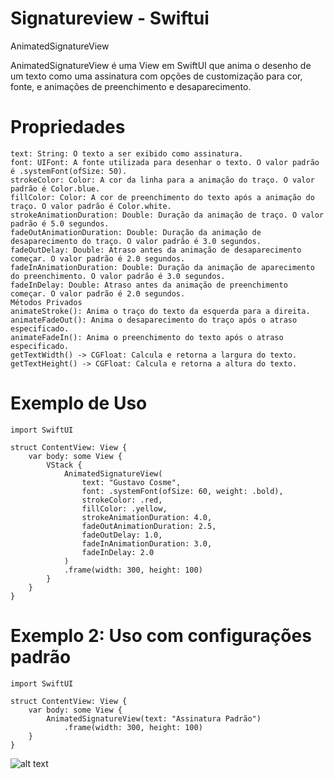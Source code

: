 # Signatureview - Swiftui

AnimatedSignatureView

AnimatedSignatureView é uma View em SwiftUI que anima o desenho de um texto como uma assinatura com opções de customização para cor, fonte, e animações de preenchimento e desaparecimento.

# Propriedades

    text: String: O texto a ser exibido como assinatura.
    font: UIFont: A fonte utilizada para desenhar o texto. O valor padrão é .systemFont(ofSize: 50).
    strokeColor: Color: A cor da linha para a animação do traço. O valor padrão é Color.blue.
    fillColor: Color: A cor de preenchimento do texto após a animação do traço. O valor padrão é Color.white.
    strokeAnimationDuration: Double: Duração da animação de traço. O valor padrão é 5.0 segundos.
    fadeOutAnimationDuration: Double: Duração da animação de desaparecimento do traço. O valor padrão é 3.0 segundos.
    fadeOutDelay: Double: Atraso antes da animação de desaparecimento começar. O valor padrão é 2.0 segundos.
    fadeInAnimationDuration: Double: Duração da animação de aparecimento do preenchimento. O valor padrão é 3.0 segundos.
    fadeInDelay: Double: Atraso antes da animação de preenchimento começar. O valor padrão é 2.0 segundos.
    Métodos Privados
    animateStroke(): Anima o traço do texto da esquerda para a direita.
    animateFadeOut(): Anima o desaparecimento do traço após o atraso especificado.
    animateFadeIn(): Anima o preenchimento do texto após o atraso especificado.
    getTextWidth() -> CGFloat: Calcula e retorna a largura do texto.
    getTextHeight() -> CGFloat: Calcula e retorna a altura do texto.

# Exemplo de Uso

    import SwiftUI
    
    struct ContentView: View {
        var body: some View {
            VStack {
                AnimatedSignatureView(
                    text: "Gustavo Cosme",
                    font: .systemFont(ofSize: 60, weight: .bold),
                    strokeColor: .red,
                    fillColor: .yellow,
                    strokeAnimationDuration: 4.0,
                    fadeOutAnimationDuration: 2.5,
                    fadeOutDelay: 1.0,
                    fadeInAnimationDuration: 3.0,
                    fadeInDelay: 2.0
                )
                .frame(width: 300, height: 100)
            }
        }
    }

# Exemplo 2: Uso com configurações padrão

    import SwiftUI
    
    struct ContentView: View {
        var body: some View {
            AnimatedSignatureView(text: "Assinatura Padrão")
                .frame(width: 300, height: 100)
        }
    }

![alt text]([https://github.com/gustavocosme/signatureview-swiftui/blob/main/videos/AnimatedSignatureView%20-%20horizontal.png](https://github.com/gustavocosme/signatureview-swiftui/blob/main/gif.gif))



